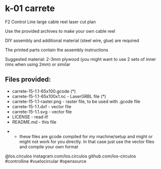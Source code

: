 # k-01 carrete

F2 Control Line large cable reel laser cut plan

Use the provided archives to make your own cable reel

DIY assembly and additional material (steel wire, glue) are required

The printed parts contain the assembly instructions

Suggested material: 2-3mm plywood (you might want to use 2 sets of inner rims when using 2mm) or similar

## Files provided:

 - carrete-15-1.1-65x100.gcode (*)
 - carrete-15-1.1-65x100x1.nc - LaserGRBL file (*)
 - carrete-15-1.1-raster.png - raster file, to be used with .gcode file
 - carrete-15-1.1.dxf - vector file
 - carrete-15-1.1.svg - vector file
 - LICENSE - read it!
 - README.md - this file

* - these files are gcode compiled for my machine/setup and might or 
    might not work for you directly. In that case just use the vector files
    and compile your own format


@los.circulos
instagram.com/los.circulos
github.com/los-circulos
#controlline #vuelocircular #opensource
